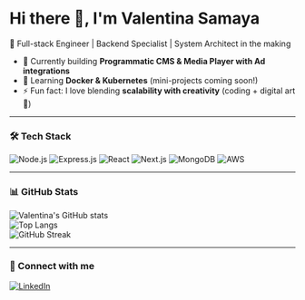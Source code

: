 # Hi there 👋, I'm Valentina Samaya

🚀 Full-stack Engineer | Backend Specialist | System Architect in the making  

- 🔭 Currently building **Programmatic CMS & Media Player with Ad integrations**  
- 🌱 Learning **Docker & Kubernetes** (mini-projects coming soon!)  
- ⚡ Fun fact: I love blending **scalability with creativity** (coding + digital art 🎨)  

---

### 🛠 Tech Stack
![Node.js](https://img.shields.io/badge/-Node.js-339933?logo=node.js&logoColor=white)
![Express.js](https://img.shields.io/badge/-Express.js-000000?logo=express&logoColor=white)
![React](https://img.shields.io/badge/-React-61DAFB?logo=react&logoColor=black)
![Next.js](https://img.shields.io/badge/-Next.js-000000?logo=next.js&logoColor=white)
![MongoDB](https://img.shields.io/badge/-MongoDB-47A248?logo=mongodb&logoColor=white)
![AWS](https://img.shields.io/badge/-AWS-232F3E?logo=amazonaws&logoColor=white)

---

### 📊 GitHub Stats
![Valentina's GitHub stats](https://github-readme-stats.vercel.app/api?username=vsamaya&show_icons=true&count_private=true&theme=radical)  
![Top Langs](https://github-readme-stats.vercel.app/api/top-langs/?username=vsamaya&layout=compact&count_private=true&theme=radical)  
![GitHub Streak](https://streak-stats.demolab.com?user=vsamaya&count_private=true&theme=radical)  

---

### 🔗 Connect with me
[![LinkedIn](https://img.shields.io/badge/-Valentina%20Samaya-blue?logo=linkedin&logoColor=white)](https://www.linkedin.com/in/vsamaya/)  
